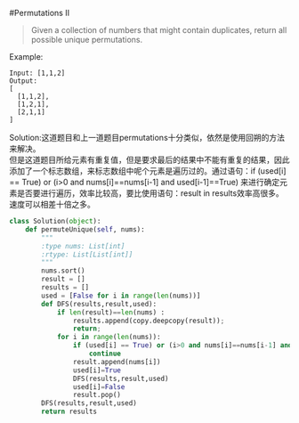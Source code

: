 #Permutations II

>Given a collection of numbers that might contain duplicates, return all possible unique permutations.

Example:
```
Input: [1,1,2]
Output:
[
  [1,1,2],
  [1,2,1],
  [2,1,1]
]
```
Solution:这道题目和上一道题目permutations十分类似，依然是使用回朔的方法来解决。<br>但是这道题目所给元素有重复值，但是要求最后的结果中不能有重复的结果，因此添加了一个标志数组，来标志数组中呢个元素是遍历过的。通过语句：if (used[i] == True) or (i>0 and nums[i]==nums[i-1] and used[i-1]==True) 来进行确定元素是否要进行遍历，效率比较高，要比使用语句：result in results效率高很多。<br>
速度可以相差十倍之多。
```python
class Solution(object):
    def permuteUnique(self, nums):
        """
        :type nums: List[int]
        :rtype: List[List[int]]
        """
        nums.sort()
        result = []
        results = []
        used = [False for i in range(len(nums))]
        def DFS(results,result,used):
            if len(result)==len(nums) :
                results.append(copy.deepcopy(result));
                return;
            for i in range(len(nums)):
                if (used[i] == True) or (i>0 and nums[i]==nums[i-1] and used[i-1]==True):
                    continue
                result.append(nums[i])
                used[i]=True
                DFS(results,result,used)
                used[i]=False
                result.pop()
        DFS(results,result,used)
        return results
```